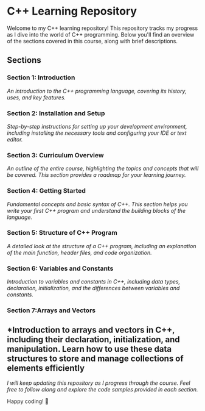 # C++ Learning Repository

Welcome to my C++ learning repository! This repository tracks my progress as I dive into the world of C++ programming. Below you'll find an overview of the sections covered in this course, along with brief descriptions.

## Sections

### Section 1: Introduction
*An introduction to the C++ programming language, covering its history, uses, and key features.*

### Section 2: Installation and Setup
*Step-by-step instructions for setting up your development environment, including installing the necessary tools and configuring your IDE or text editor.*

### Section 3: Curriculum Overview
*An outline of the entire course, highlighting the topics and concepts that will be covered. This section provides a roadmap for your learning journey.*

### Section 4: Getting Started
*Fundamental concepts and basic syntax of C++. This section helps you write your first C++ program and understand the building blocks of the language.*

### Section 5: Structure of C++ Program
*A detailed look at the structure of a C++ program, including an explanation of the main function, header files, and code organization.*

### Section 6: Variables and Constants
*Introduction to variables and constants in C++, including data types, declaration, initialization, and the differences between variables and constants.*

### Section 7:Arrays and Vectors
*Introduction to arrays and vectors in C++, including their declaration, initialization, and manipulation. Learn how to use these data structures to store and manage collections of elements efficiently
---

*I will keep updating this repository as I progress through the course. Feel free to follow along and explore the code samples provided in each section.*

Happy coding! 🚀
